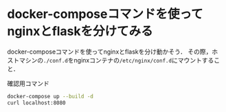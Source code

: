 # docker-composeコマンドを使ってnginxとflaskを分けてみる
docker-composeコマンドを使ってnginxとflaskを分け動かそう．
その際，ホストマシンの`./conf.d`をnginxコンテナの`/etc/nginx/conf.d`にマウントすること．

確認用コマンド
```bash
docker-compose up --build -d
curl localhost:8080
```
